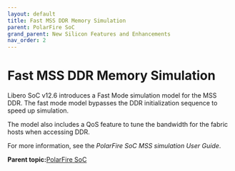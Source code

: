```yaml
---
layout: default
title: Fast MSS DDR Memory Simulation
parent: PolarFire SoC
grand_parent: New Silicon Features and Enhancements
nav_order: 2
---
```

# Fast MSS DDR Memory Simulation

Libero SoC v12.6 introduces a Fast Mode simulation model for the MSS DDR. The fast mode model bypasses the DDR initialization sequence to speed up simulation.

The model also includes a QoS feature to tune the bandwidth for the fabric hosts when accessing DDR.

For more information, see the *PolarFire SoC MSS simulation User Guide*.

**Parent topic:**[PolarFire SoC](GUID-01242F39-2030-4BC9-A2F4-EA1744E85B84.md)

